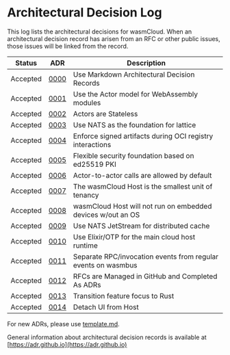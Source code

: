 # Architectural Decision Log

This log lists the architectural decisions for wasmCloud. When an architectural decision record has arisen from an RFC or other public issues, those issues will be linked from the record.

|Status | ADR | Description |
| :--: | :--: |--|
| Accepted | [0000](0000-use-markdown-architectural-decision-records.md) | Use Markdown Architectural Decision Records |
| Accepted | [0001](0001-use-actor-model.md) | Use the Actor model for WebAssembly modules |
| Accepted | [0002](0002-stateless-actors.md) | Actors are Stateless |
| Accepted | [0003](0003-use-nats-for-lattice.md) | Use NATS as the foundation for lattice |
| Accepted | [0004](0004-enforce-signed-artifacts.md) | Enforce signed artifacts during OCI registry interactions |
| Accepted | [0005](0005-security-nkeys.md) | Flexible security foundation based on ed25519 PKI |
| Accepted | [0006](0006-actor-to-actor.md) | Actor-to-actor calls are allowed by default |
| Accepted | [0007](0007-tenancy.md) | The wasmCloud Host is the smallest unit of tenancy |
| Accepted | [0008](0008-embedded.md) | wasmCloud Host will not run on embedded devices w/out an OS |
| Accepted | [0009](0009-jetstream.md) | Use NATS JetStream for distributed cache |
| Accepted | [0010](0010-otp.md) | Use Elixir/OTP for the main cloud host runtime |
| Accepted | [0011](0011-split-rpc-events.md) | Separate RPC/invocation events from regular events on wasmbus |
| Accepted | [0012](0012-rfc-management.md) | RFCs are Managed in GitHub and Completed As ADRs |
| Accepted | [0013](0013-transition-feature-focus-to-rust.md) | Transition feature focus to Rust |
| Accepted | [0014](0014-detach-ui-from-host.md) | Detach UI from Host |

For new ADRs, please use [template.md](template.md).

General information about architectural decision records is available at [https://adr.github.io](https://adr.github.io)
